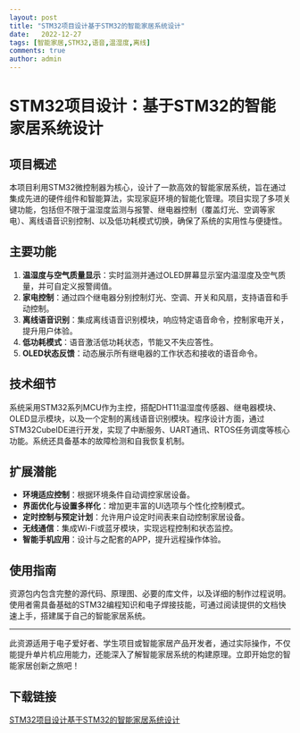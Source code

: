 ```yaml
---
layout: post
title: "STM32项目设计基于STM32的智能家居系统设计"
date:   2022-12-27
tags: [智能家居,STM32,语音,温湿度,离线]
comments: true
author: admin
---
```

# STM32项目设计：基于STM32的智能家居系统设计

## 项目概述

本项目利用STM32微控制器为核心，设计了一款高效的智能家居系统，旨在通过集成先进的硬件组件和智能算法，实现家庭环境的智能化管理。项目实现了多项关键功能，包括但不限于温湿度监测与报警、继电器控制（覆盖灯光、空调等家电）、离线语音识别控制、以及低功耗模式切换，确保了系统的实用性与便捷性。

## 主要功能

1. **温湿度与空气质量显示**：实时监测并通过OLED屏幕显示室内温湿度及空气质量，并可自定义报警阈值。
2. **家电控制**：通过四个继电器分别控制灯光、空调、开关和风扇，支持语音和手动控制。
3. **离线语音识别**：集成离线语音识别模块，响应特定语音命令，控制家电开关，提升用户体验。
4. **低功耗模式**：语音激活低功耗状态，节能又不失应答性。
5. **OLED状态反馈**：动态展示所有继电器的工作状态和接收的语音命令。

## 技术细节

系统采用STM32系列MCU作为主控，搭配DHT11温湿度传感器、继电器模块、OLED显示模块，以及一个定制的离线语音识别模块。程序设计方面，通过STM32CubeIDE进行开发，实现了中断服务、UART通讯、RTOS任务调度等核心功能。系统还具备基本的故障检测和自我恢复机制。

## 扩展潜能

- **环境适应控制**：根据环境条件自动调控家居设备。
- **界面优化与设置多样化**：增加更丰富的UI选项与个性化控制模式。
- **定时控制与预定计划**：允许用户设定时间表来自动控制家居设备。
- **无线通信**：集成Wi-Fi或蓝牙模块，实现远程控制和状态监控。
- **智能手机应用**：设计与之配套的APP，提升远程操作体验。

## 使用指南

资源包内包含完整的源代码、原理图、必要的库文件，以及详细的制作过程说明。使用者需具备基础的STM32编程知识和电子焊接技能，可通过阅读提供的文档快速上手，搭建属于自己的智能家居系统。

---

此资源适用于电子爱好者、学生项目或智能家居产品开发者，通过实际操作，不仅能提升单片机应用能力，还能深入了解智能家居系统的构建原理。立即开始您的智能家居创新之旅吧！

## 下载链接

[STM32项目设计基于STM32的智能家居系统设计](https://pan.quark.cn/s/f56bb1281cc9)